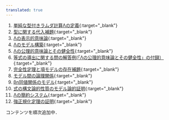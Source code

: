 ```yaml
---
translated: true
---
```

1. [単純な型付きラムダ計算Λの定義](https://youtu.be/uDAEaoNHHOM){:target="_blank"} 
2. [型に関する代入補題](https://youtu.be/zWD6TOWKLeM){:target="_blank"} 
3. [Λの表示的意味論](https://youtu.be/Mk4qeErWu3E){:target="_blank"} 
4. [Λのモデル構築](https://youtu.be/VIpNzEDyRFs){:target="_blank"} 
5. [Λの公理的意味論とその健全性](https://youtu.be/D6j35WvrD7U){:target="_blank"} 
6. [等式の導出に関する問の解答例(「Λの公理的意味論とその健全性」の付録）](https://youtu.be/dS575igdaJs){:target="_blank"} 
7. [完全性定理と項モデルの存在補題](https://youtu.be/5Pwk3GTaxlk){:target="_blank"} 
8. [モデル間の論理関係](https://youtu.be/3jSsHXS1Kso){:target="_blank"} 
9. [βη同値関係のモデル](https://youtu.be/qe_fJ6KYuCQ){:target="_blank"} 
10. [式の構文論的性質のモデル論的証明](https://youtu.be/QW0uCNMArIE){:target="_blank"} 
11. [Λの簡約システム](https://youtu.be/EBHMUgmyLDw){:target="_blank"} 
12. [強正規化定理の証明](https://youtu.be/3wz4GlbqV7s){:target="_blank"} 

コンテンツを順次追加中．

